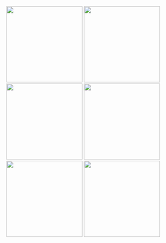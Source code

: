 <img src="https://github.com/user-attachments/assets/5a1e6a30-d206-4907-97db-f14df064dd94" width="200" />

<img src="https://github.com/user-attachments/assets/ebc93976-b536-4052-85d6-edd77645126b"  width="200" />

<img src="https://github.com/user-attachments/assets/f956f17c-d96b-4573-b5ed-9ac4fab0a32b"  width="200" />

<img src="https://github.com/user-attachments/assets/8126d3f0-f021-4493-af45-7ad2ce3b3a21"  width="200" />

<img src="https://github.com/user-attachments/assets/ddf4e9cd-49d2-4b9f-9b1a-c44b31038e8e"  width="200" />

<img src="https://github.com/user-attachments/assets/b531b3e1-d28e-4800-9f6d-f466c64642c7"  width="200" />
